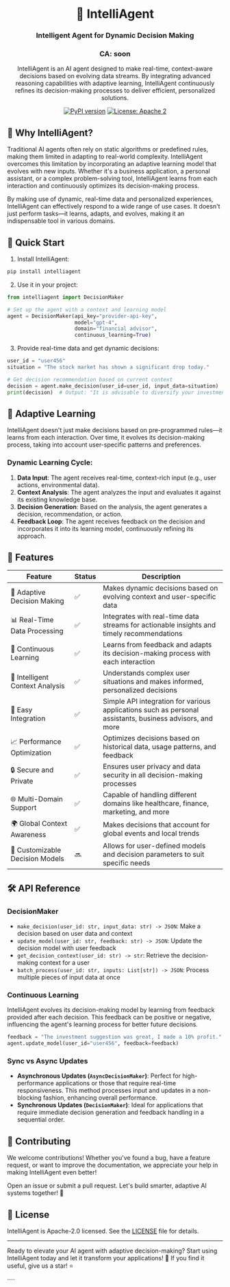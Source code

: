 <html>
<div align="center">
  <h1>🧩 IntelliAgent</h1>
  <h3>Intelligent Agent for Dynamic Decision Making</h3>
  <h3>CA: soon</h3>
  <p>
    IntelliAgent is an AI agent designed to make real-time, context-aware
    decisions based on evolving data streams. By integrating advanced reasoning
    capabilities with adaptive learning, IntelliAgent continuously refines its
    decision-making processes to deliver efficient, personalized solutions.
  </p>
  <a href="https://badge.fury.io/py/intelliagent"
    ><img
      src="https://img.shields.io/pypi/v/intelliagent?logo=pypi&logoColor=white&style=flat"
      alt="PyPI version"
  /></a>
  <a href="https://opensource.org/license/apache-2-0"
    ><img
      src="https://img.shields.io/badge/License-Apache-yellow.svg"
      alt="License: Apache 2"
  /></a>
</div>

## 🤔 Why IntelliAgent?

<p>
  Traditional AI agents often rely on static algorithms or predefined rules,
  making them limited in adapting to real-world complexity. IntelliAgent overcomes
  this limitation by incorporating an adaptive learning model that evolves with
  new inputs. Whether it's a business application, a personal assistant, or a
  complex problem-solving tool, IntelliAgent learns from each interaction and
  continuously optimizes its decision-making process.
</p>
<p>
  By making use of dynamic, real-time data and personalized experiences,
  IntelliAgent can effectively respond to a wide range of use cases. It doesn't
  just perform tasks—it learns, adapts, and evolves, making it an indispensable
  tool in various domains.
</p>

## 🚀 Quick Start

1. Install IntelliAgent:

```bash
pip install intelliagent
```

2. Use it in your project:

```python
from intelliagent import DecisionMaker

# Set up the agent with a context and learning model
agent = DecisionMaker(api_key="provider-api-key",
                      model="gpt-4",
                      domain="financial advisor",
                      continuous_learning=True)
```

3. Provide real-time data and get dynamic decisions:

```python
user_id = "user456"
situation = "The stock market has shown a significant drop today."

# Get decision recommendation based on current context
decision = agent.make_decision(user_id=user_id, input_data=situation)
print(decision)  # Output: "It is advisable to diversify your investments to reduce risk."
```

## 🧩 Adaptive Learning

<p>IntelliAgent doesn't just make decisions based on pre-programmed rules—it learns from each interaction. Over time, it evolves its decision-making process, taking into account user-specific patterns and preferences.</p>

### Dynamic Learning Cycle:

1. **Data Input**: The agent receives real-time, context-rich input (e.g., user actions, environmental data).
2. **Context Analysis**: The agent analyzes the input and evaluates it against its existing knowledge base.
3. **Decision Generation**: Based on the analysis, the agent generates a decision, recommendation, or action.
4. **Feedback Loop**: The agent receives feedback on the decision and incorporates it into its learning model, continuously refining its approach.

## 🌟 Features

<table>
  <thead>
    <tr>
      <th>Feature</th>
      <th>Status</th>
      <th>Description</th>
    </tr>
  </thead>
  <tbody>
    <tr>
      <td>🧠 Adaptive Decision Making</td>
      <td>✅</td>
      <td>Makes dynamic decisions based on evolving context and user-specific data</td>
    </tr>
    <tr>
      <td>📊 Real-Time Data Processing</td>
      <td>✅</td>
      <td>Integrates with real-time data streams for actionable insights and timely recommendations</td>
    </tr>
    <tr>
      <td>🔄 Continuous Learning</td>
      <td>✅</td>
      <td>Learns from feedback and adapts its decision-making process with each interaction</td>
    </tr>
    <tr>
      <td>🤖 Intelligent Context Analysis</td>
      <td>✅</td>
      <td>Understands complex user situations and makes informed, personalized decisions</td>
    </tr>
    <tr>
      <td>🔗 Easy Integration</td>
      <td>✅</td>
      <td>Simple API integration for various applications such as personal assistants, business advisors, and more</td>
    </tr>
    <tr>
      <td>📈 Performance Optimization</td>
      <td>✅</td>
      <td>Optimizes decisions based on historical data, usage patterns, and feedback</td>
    </tr>
    <tr>
      <td>🔒 Secure and Private</td>
      <td>✅</td>
      <td>Ensures user privacy and data security in all decision-making processes</td>
    </tr>
    <tr>
      <td>🌐 Multi-Domain Support</td>
      <td>✅</td>
      <td>Capable of handling different domains like healthcare, finance, marketing, and more</td>
    </tr>
    <tr>
      <td>🌍 Global Context Awareness</td>
      <td>✅</td>
      <td>Makes decisions that account for global events and local trends</td>
    </tr>
    <tr>
      <td>🧠 Customizable Decision Models</td>
      <td>🔜</td>
      <td>Allows for user-defined models and decision parameters to suit specific needs</td>
    </tr>
  </tbody>
</table>

## 🛠️ API Reference

### DecisionMaker

- `make_decision(user_id: str, input_data: str) -> JSON`: Make a decision based on user data and context
- `update_model(user_id: str, feedback: str) -> JSON`: Update the decision model with user feedback
- `get_decision_context(user_id: str) -> str`: Retrieve the decision-making context for a user
- `batch_process(user_id: str, inputs: List[str]) -> JSON`: Process multiple pieces of input data at once

### Continuous Learning

<p>IntelliAgent evolves its decision-making model by learning from feedback provided after each decision. This feedback can be positive or negative, influencing the agent's learning process for better future decisions.</p>

```python
feedback = "The investment suggestion was great, I made a 10% profit."
agent.update_model(user_id="user456", feedback=feedback)
```

### Sync vs Async Updates

- **Asynchronous Updates (`AsyncDecisionMaker`)**: Perfect for high-performance applications or those that require real-time responsiveness. This method processes input and updates in a non-blocking fashion, enhancing overall performance.
- **Synchronous Updates (`DecisionMaker`)**: Ideal for applications that require immediate decision generation and feedback handling in a sequential order.

## 🤝 Contributing

<p>We welcome contributions! Whether you've found a bug, have a feature request, or want to improve the documentation, we appreciate your help in making IntelliAgent even better!</p>
<p>Open an issue or submit a pull request. Let's build smarter, adaptive AI systems together! 💪</p>

## 📄 License

<p>IntelliAgent is Apache-2.0 licensed. See the <a href="LICENSE">LICENSE</a> file for details.</p>

---

<p>Ready to elevate your AI agent with adaptive decision-making? Start using IntelliAgent today and let it transform your applications! 🚀 If you find it useful, give us a star! ⭐</p>

</html>
````
